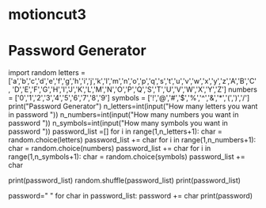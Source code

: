 # motioncut3
# Password Generator
import random
letters = ['a','b','c','d','e','f','g','h','i','j','k','l','m','n','o','p','q','s','t','u','v','w','x','y','z','A','B','C',
           'D','E','F','G','H','I','J','K','L','M','N','O','P','Q','S','T','U','V','W','X','Y','Z']
numbers = ['0','1','2','3','4','5','6','7','8','9']
symbols = ['!','@','#','$','%','^','&','*','(',')','/']
print("Password Generator")
n_letters=int(input("How many letters you want in password "))
n_numbers=int(input("How many numbers you want in password "))
n_symbols=int(input("How many symbols you want in password "))
password_list =[]
for i in range(1,n_letters+1):
    char = random.choice(letters)
    password_list += char
for i in range(1,n_numbers+1):
    char = random.choice(numbers)
    password_list += char
for i in range(1,n_symbols+1):
    char = random.choice(symbols)
    password_list += char

print(password_list)
random.shuffle(password_list)
print(password_list)

password=" "
for char in password_list:
    password += char
print(password)
